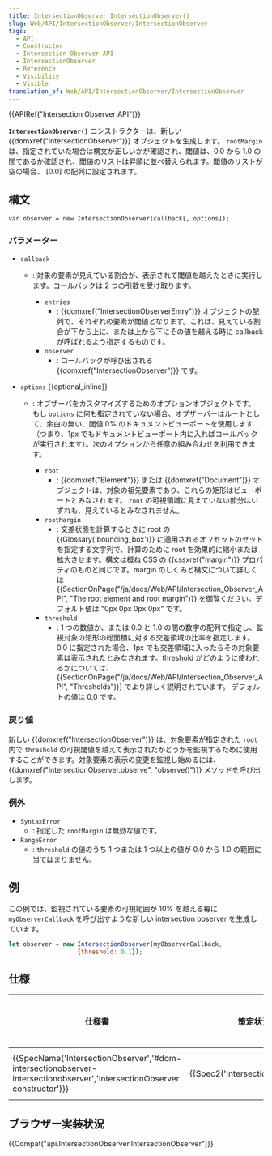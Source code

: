 ```yaml
---
title: IntersectionObserver.IntersectionObserver()
slug: Web/API/IntersectionObserver/IntersectionObserver
tags:
  - API
  - Constructor
  - Intersection Observer API
  - IntersectionObserver
  - Reference
  - Visibility
  - Visible
translation_of: Web/API/IntersectionObserver/IntersectionObserver
---
```

{{APIRef("Intersection Observer API")}}

**`IntersectionObserver()`** コンストラクターは、新しい {{domxref("IntersectionObserver")}} オブジェクトを生成します。 `rootMargin` は、指定されていた場合は構文が正しいかが確認され、閾値は、0.0 から 1.0 の間であるか確認され、閾値のリストは昇順に並べ替えられます。閾値のリストが空の場合、 \[0.0] の配列に設定されます。

## 構文

```
var observer = new IntersectionObserver(callback[, options]);
```

### パラメーター

- `callback`

  - : 対象の要素が見えている割合が、表示されて閾値を越えたときに実行します。コールバックは 2 つの引数を受け取ります。

    - `entries`
      - : {{domxref("IntersectionObserverEntry")}} オブジェクトの配列で、それぞれの要素が閾値となります。これは、見えている割合が下から上に、または上から下にその値を越える時に callback が呼ばれるよう指定するものです。
    - `observer`
      - : コールバックが呼び出される {{domxref("IntersectionObserver")}} です。

- `options` {{optional_inline}}

  - : オブザーバをカスタマイズするためのオプションオブジェクトです。 もし `options` に何も指定されていない場合、オブザーバーはルートとして、余白の無い、閾値 0% のドキュメントビューポートを使用します（つまり、1px でもドキュメントビューポート内に入ればコールバックが実行されます）。次のオプションから任意の組み合わせを利用できます。

    - `root`
      - : {{domxref("Element")}} または {{domxref("Document")}} オブジェクトは、対象の祖先要素であり、これらの矩形はビューポートとみなされます。 `root` の可視領域に見えていない部分はいずれも、見えているとみなされません。
    - `rootMargin`
      - : 交差状態を計算するときに root の {{Glossary('bounding_box')}} に適用されるオフセットのセットを指定する文字列で、計算のために root を効果的に縮小または拡大させます。構文は概ね CSS の {{cssxref("margin")}} プロパティのものと同じです。margin のしくみと構文について詳しくは {{SectionOnPage("/ja/docs/Web/API/Intersection_Observer_API", "The root element and root margin")}} を御覧ください。デフォルト値は "0px 0px 0px 0px" です。
    - `threshold`
      - : 1 つの数値か、または 0.0 と 1.0 の間の数字の配列で指定し、監視対象の矩形の総面積に対する交差領域の比率を指定します。 0.0 に指定された場合、1px でも交差領域に入ったらその対象要素は表示されたとみなされます。threshold がどのように使われるかについては、 {{SectionOnPage("/ja/docs/Web/API/Intersection_Observer_API", "Thresholds")}} でより詳しく説明されています。 デフォルトの値は 0.0 です。

### 戻り値

新しい {{domxref("IntersectionObserver")}} は、対象要素が指定された `root` 内で `threshold` の可視閾値を越えて表示されたかどうかを監視するために使用することができます。対象要素の表示の変更を監視し始めるには、 {{domxref("IntersectionObserver.observe", "observe()")}} メソッドを呼び出します。

### 例外

- `SyntaxError`
  - : 指定した `rootMargin` は無効な値です。
- `RangeError`
  - : `threshold` の値のうち 1 つまたは 1 つ以上の値が 0.0 から 1.0 の範囲に当てはまりません。

## 例

この例では、監視されている要素の可視範囲が 10% を越える毎に `myObserverCallback` を呼び出すような新しい intersection observer を生成しています。

```js
let observer = new IntersectionObserver(myObserverCallback,
                   {threshold: 0.1});
```

## 仕様

| 仕様書                                                                                                                                                           | 策定状況                                     | コメント |
| ---------------------------------------------------------------------------------------------------------------------------------------------------------------- | -------------------------------------------- | -------- |
| {{SpecName('IntersectionObserver','#dom-intersectionobserver-intersectionobserver','IntersectionObserver constructor')}} | {{Spec2('IntersectionObserver')}} | 初期定義 |

## ブラウザー実装状況

{{Compat("api.IntersectionObserver.IntersectionObserver")}}
